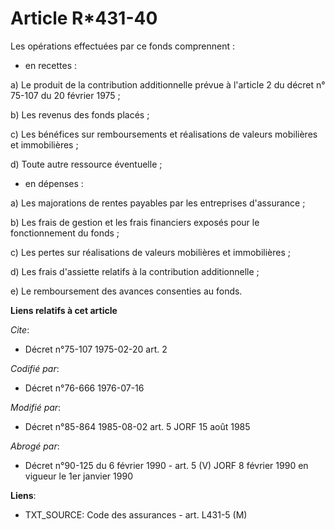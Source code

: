 # Article R*431-40

Les opérations effectuées par ce fonds comprennent :

- en recettes :

a) Le produit de la contribution additionnelle prévue à l'article 2 du décret n° 75-107 du 20 février 1975 ;

b) Les revenus des fonds placés ;

c) Les bénéfices sur remboursements et réalisations de valeurs mobilières et immobilières ;

d) Toute autre ressource éventuelle ;

- en dépenses :

a) Les majorations de rentes payables par les entreprises d'assurance ;

b) Les frais de gestion et les frais financiers exposés pour le fonctionnement du fonds ;

c) Les pertes sur réalisations de valeurs mobilières et immobilières ;

d) Les frais d'assiette relatifs à la contribution additionnelle ;

e) Le remboursement des avances consenties au fonds.

**Liens relatifs à cet article**

_Cite_:

  - Décret n°75-107 1975-02-20 art. 2

_Codifié par_:

  - Décret n°76-666 1976-07-16

_Modifié par_:

  - Décret n°85-864 1985-08-02 art. 5 JORF 15 août 1985

_Abrogé par_:

  - Décret n°90-125 du 6 février 1990 - art. 5 (V) JORF 8 février 1990 en vigueur le 1er janvier 1990

**Liens**:

  - TXT_SOURCE: Code des assurances - art. L431-5 (M)
